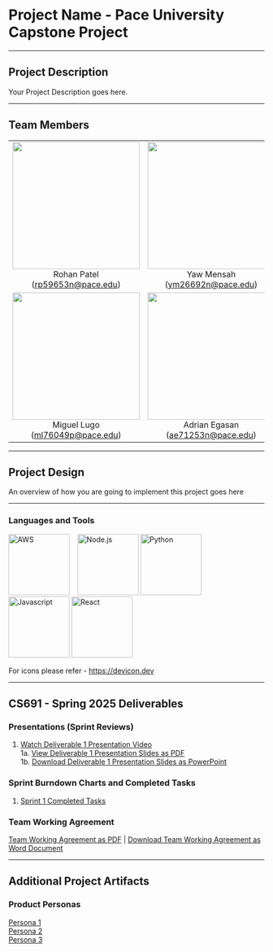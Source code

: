 # Project Name - Pace University Capstone Project

***

## Project Description

Your Project Description goes here.

***

## Team Members

<table style="width:100%" border="0" cellspacing="0" cellpadding="0">
  <tr>
    <td align="center" valign="center"><img src="Link to your teammate photo on github" width="250"><br />Rohan Patel (<a href="mailto:student pace email id">rp59653n@pace.edu</a>)</td>
    <td align="center" valign="center"><img src="Link to your teammate photo on github" width="250"><br />Yaw Mensah (<a href="mailto:student pace email id">ym26692n@pace.edu</a>)</td>
    <td align="center" valign="center"><img src="Link to your teammate photo on github" width="250"><br />Mustafa Al-Tameemi (<a href="mailto:student pace email id">ma60965n@pace.edu</a>)</td>
  </tr>
  <tr>
    <td align="center" valign="center"><img src="Link to your teammate photo on github" width="250"><br />Miguel Lugo (<a href="mailto:student pace email id">ml76049p@pace.edu</a>)</td>
    <td align="center" valign="center"><img src="Link to your teammate photo on github" width="250"><br />Adrian Egasan (<a href="mailto:student pace email id">ae71253n@pace.edu</a>)</td>
  </tr>
</table>

***

## Project Design


An overview of how you are going to implement this project goes here

***

### Languages and Tools

<img src="https://cdn.jsdelivr.net/gh/devicons/devicon/icons/amazonwebservices/amazonwebservices-original-wordmark.svg" title="AWS" alt="AWS" width="120" height="120"/>&nbsp;&nbsp;&nbsp;                                                          <img src="https://cdn.jsdelivr.net/gh/devicons/devicon@latest/icons/nodejs/nodejs-original-wordmark.svg" title="Node.js" alt="Node.js" width="120" height="120"/>                                                                                  <img src="https://cdn.jsdelivr.net/gh/devicons/devicon@latest/icons/python/python-original-wordmark.svg" title="Python" width="120" height="120"/>&nbsp;&nbsp;&nbsp;&nbsp;                                                                       <img src="https://cdn.jsdelivr.net/gh/devicons/devicon@latest/icons/javascript/javascript-original.svg" title="Javascript" width="120" height="120"/>                                                                                                <img src="https://cdn.jsdelivr.net/gh/devicons/devicon@latest/icons/react/react-original-wordmark.svg" title="React" width="120" height="120" />
          
          
          
          
          


For icons please refer - https://devicon.dev 
 
***


## CS691 - Spring 2025 Deliverables


### Presentations (Sprint Reviews)
1. [Watch Deliverable 1 Presentation Video]() 
<br />1a. [View Deliverable 1 Presentation Slides as PDF]()
<br />1b. <a id="raw-url" href="">Download Deliverable 1 Presentation Slides as PowerPoint</a>


### Sprint Burndown Charts and Completed Tasks

1. [Sprint 1 Completed Tasks]()

### Team Working Agreement

[Team Working Agreement as PDF]() | <a id="raw-url" href="">Download Team Working Agreement as Word Document</a>


***


## Additional Project Artifacts

### Product Personas
[Persona 1](asdasd)
<br/>
[Persona 2]()
<br/> 
[Persona 3]()
